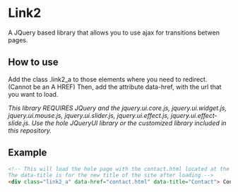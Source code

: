 Link2
=====

A JQuery based library that allows you to use ajax for transitions betwen pages.

How to use
----------

Add the class .link2_a to those elements where you need to redirect. (Cannot be an A HREF) 
Then, add the attribute data-href, with the url that you want to load.

*This library REQUIRES JQuery and the jquery.ui.core.js, jquery.ui.widget.js, jquery.ui.mouse.js, jquery.ui.slider.js, jquery.ui.effect.js, jquery.ui.effect-slide.js. Use the hole JQueryUI library or the customized library included in this repository.*

Example
-------
```HTML
<!-- This will load the hole page with the contact.html located at the same location of this file. 
The data-title is for the new title of the site after loading.-->
<div class="link2_a" data-href="contact.html" data-title="Contact"> Contact </div>
```

